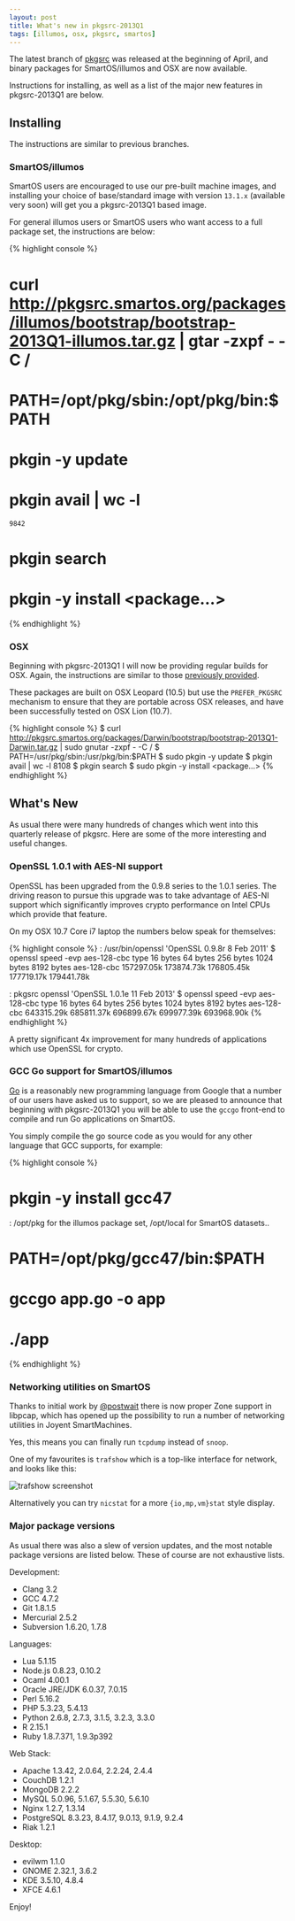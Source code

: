 ```yaml
---
layout: post
title: What's new in pkgsrc-2013Q1
tags: [illumos, osx, pkgsrc, smartos]
---
```


The latest branch of [pkgsrc](http://www.pkgsrc.org/) was released at the
beginning of April, and binary packages for SmartOS/illumos and OSX are now
available.

Instructions for installing, as well as a list of the major new features in
pkgsrc-2013Q1 are below.

## Installing

The instructions are similar to previous branches.

### SmartOS/illumos

SmartOS users are encouraged to use our pre-built machine images, and
installing your choice of base/standard image with version `13.1.x` (available
very soon) will get you a pkgsrc-2013Q1 based image.

For general illumos users or SmartOS users who want access to a full package
set, the instructions are below:

{% highlight console %}
# curl http://pkgsrc.smartos.org/packages/illumos/bootstrap/bootstrap-2013Q1-illumos.tar.gz | gtar -zxpf - -C /
# PATH=/opt/pkg/sbin:/opt/pkg/bin:$PATH
# pkgin -y update
# pkgin avail | wc -l
    9842
# pkgin search <package>
# pkgin -y install <package> <package...>
{% endhighlight %}

### OSX

Beginning with pkgsrc-2013Q1 I will now be providing regular builds for OSX.
Again, the instructions are similar to those [previously
provided](/posts/7000-packages-for-osx-lion.html).

These packages are built on OSX Leopard (10.5) but use the `PREFER_PKGSRC`
mechanism to ensure that they are portable across OSX releases, and have been
successfully tested on OSX Lion (10.7).

{% highlight console %}
$ curl http://pkgsrc.smartos.org/packages/Darwin/bootstrap/bootstrap-2013Q1-Darwin.tar.gz | sudo gnutar -zxpf - -C /
$ PATH=/usr/pkg/sbin:/usr/pkg/bin:$PATH
$ sudo pkgin -y update
$ pkgin avail | wc -l
    8108
$ pkgin search <package>
$ sudo pkgin -y install <package> <package...>
{% endhighlight %}

## What's New

As usual there were many hundreds of changes which went into this quarterly
release of pkgsrc.  Here are some of the more interesting and useful changes.

### OpenSSL 1.0.1 with AES-NI support

OpenSSL has been upgraded from the 0.9.8 series to the 1.0.1 series.  The
driving reason to pursue this upgrade was to take advantage of AES-NI support
which significantly improves crypto performance on Intel CPUs which provide
that feature.

On my OSX 10.7 Core i7 laptop the numbers below speak for themselves:

{% highlight console %}
: /usr/bin/openssl 'OpenSSL 0.9.8r 8 Feb 2011'
$ openssl speed -evp aes-128-cbc
  type             16 bytes     64 bytes    256 bytes   1024 bytes   8192 bytes
  aes-128-cbc     157297.05k   173874.73k   176805.45k   177719.17k   179441.78k

: pkgsrc openssl 'OpenSSL 1.0.1e 11 Feb 2013'
$ openssl speed -evp aes-128-cbc
  type             16 bytes     64 bytes    256 bytes   1024 bytes   8192 bytes
  aes-128-cbc     643315.29k   685811.37k   696899.67k   699977.39k   693968.90k
{% endhighlight %}

A pretty significant 4x improvement for many hundreds of applications which use
OpenSSL for crypto.

### GCC Go support for SmartOS/illumos

[Go](http://golang.org/) is a reasonably new programming language from Google
that a number of our users have asked us to support, so we are pleased to
announce that beginning with pkgsrc-2013Q1 you will be able to use the `gccgo`
front-end to compile and run Go applications on SmartOS.

You simply compile the go source code as you would for any other language that
GCC supports, for example:

{% highlight console %}
# pkgin -y install gcc47

: /opt/pkg for the illumos package set, /opt/local for SmartOS datasets..
# PATH=/opt/pkg/gcc47/bin:$PATH

# gccgo app.go -o app
# ./app
{% endhighlight %}

### Networking utilities on SmartOS

Thanks to initial work by [@postwait](http://twitter.com/postwait) there is now
proper Zone support in libpcap, which has opened up the possibility to run a
number of networking utilities in Joyent SmartMachines.

Yes, this means you can finally run `tcpdump` instead of `snoop`.

One of my favourites is `trafshow` which is a top-like interface for network,
and looks like this:

<div class="postimg">
  <img src="/files/images/trafshow.png" alt="trafshow screenshot">
</div>

Alternatively you can try `nicstat` for a more `{io,mp,vm}stat` style display.

### Major package versions

As usual there was also a slew of version updates, and the most notable package
versions are listed below.  These of course are not exhaustive lists.

Development:

* Clang 3.2
* GCC 4.7.2
* Git 1.8.1.5
* Mercurial 2.5.2
* Subversion 1.6.20, 1.7.8

Languages:

* Lua 5.1.15
* Node.js 0.8.23, 0.10.2
* Ocaml 4.00.1
* Oracle JRE/JDK 6.0.37, 7.0.15
* Perl 5.16.2
* PHP 5.3.23, 5.4.13
* Python 2.6.8, 2.7.3, 3.1.5, 3.2.3, 3.3.0
* R 2.15.1
* Ruby 1.8.7.371, 1.9.3p392

Web Stack:

* Apache 1.3.42, 2.0.64, 2.2.24, 2.4.4
* CouchDB 1.2.1
* MongoDB 2.2.2
* MySQL 5.0.96, 5.1.67, 5.5.30, 5.6.10
* Nginx 1.2.7, 1.3.14
* PostgreSQL 8.3.23, 8.4.17, 9.0.13, 9.1.9, 9.2.4
* Riak 1.2.1

Desktop:

* evilwm 1.1.0
* GNOME 2.32.1, 3.6.2
* KDE 3.5.10, 4.8.4
* XFCE 4.6.1

Enjoy!
